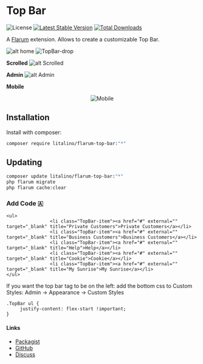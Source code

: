 # Top Bar

![License](https://img.shields.io/badge/license-MIT-blue.svg) [![Latest Stable Version](https://img.shields.io/packagist/v/litalino/flarum-top-bar.svg)](https://packagist.org/packages/litalino/flarum-top-bar) [![Total Downloads](https://img.shields.io/packagist/dt/litalino/flarum-top-bar.svg)](https://packagist.org/packages/litalino/flarum-top-bar)

A [Flarum](http://flarum.org) extension. Allows to create a customizable Top Bar.

![alt home](https://i.imgur.com/aohIU5N.png)
![TopBar-drop](https://github.com/Litalino/flarum-top-bar/assets/99712477/74fb82eb-8897-45ff-b372-84d24eb11b79)


**Scrolled**
![alt Scrolled](https://i.imgur.com/X1zqLEG.png)

**Admin**
![alt Admin](https://i.imgur.com/vzOlWJo.png)

**Mobile**
<p align="center">
  <img src="https://i.imgur.com/a9aZXgL.png" title="Mobile"/>
</p>

## Installation

Install with composer:

```sh
composer require litalino/flarum-top-bar:"*"
```

## Updating

```sh
composer update litalino/flarum-top-bar:"*"
php flarum migrate
php flarum cache:clear
```
### Add Code 🇦

```
<ul>
                <li class="TopBar-item"><a href="#" external="" target="_blank" title="Private Customers">Private Customers</a></li>
                <li class="TopBar-item"><a href="#" external="" target="_blank" title="Business Customers">Business Customers</a></li>
                <li class="TopBar-item"><a href="#" external="" target="_blank" title="Help">Help</a></li>
                <li class="TopBar-item"><a href="#" external="" target="_blank" title="Cookie">Cookie</a></li>
                <li class="TopBar-item"><a href="#" external="" target="_blank" title="My Sunrise">My Sunrise</a></li>
</ul>
```

If you want the top bar tag to be on the left: add the bottom css to Custom Styles: Admin -> Appearance -> Custom Styles

```
.TopBar ul {
     justify-content: flex-start !important;
}
```


#### Links

- [Packagist](https://packagist.org/packages/litalino/flarum-top-bar)
- [GitHub](https://github.com/litalino/flarum-top-bar)
- [Discuss](https://discuss.flarum.org/d/33866-top-bar-extension)
